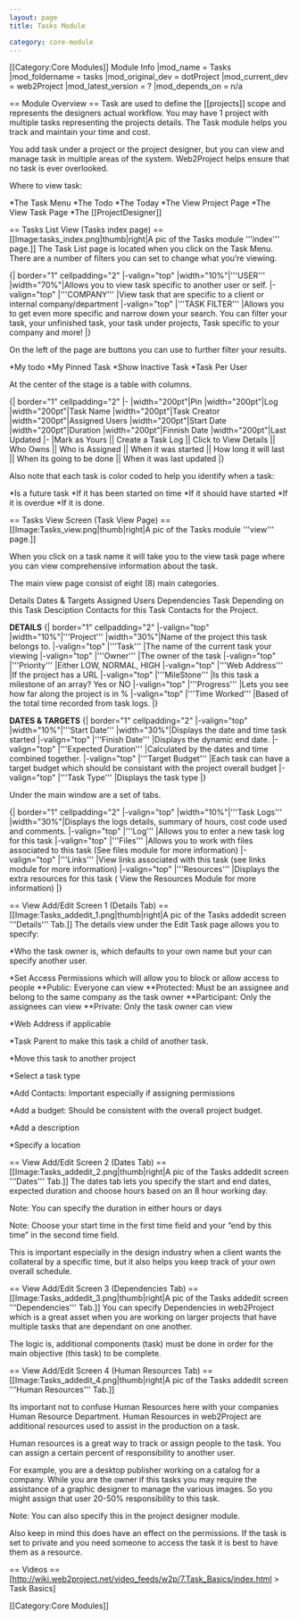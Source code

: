```yaml
---
layout: page
title: Tasks Module

category: core-module
---
```


[[Category:Core Modules]]
Module Info
 |mod_name = Tasks
 |mod_foldername = tasks
 |mod_original_dev = dotProject
 |mod_current_dev = web2Project
 |mod_latest_version = ?
 |mod_depends_on = n/a

== Module Overview ==
Task are used to define the [[projects]] scope and represents the designers actual workflow. You may have 1 project with multiple tasks representing the projects details. The Task module helps you track and maintain your time and cost.

You add task under a project or the project designer, but you can view and manage task in multiple areas of the system. Web2Project helps ensure that no task is ever overlooked.

Where to view task:

*The Task Menu
*The Todo
*The Today
*The View Project Page
*The View Task Page
*The [[ProjectDesigner]]

== Tasks List View (Tasks index page) ==
[[Image:tasks_index.png|thumb|right|A pic of the Tasks module '''index''' page.]]
The Task List page is located when you click on the Task Menu. There are a number of filters you can set to change what you’re viewing.

{| border="1" cellpadding="2"
|-valign="top"
|width="10%"|'''USER'''
|width="70%"|Allows you to view task specific to another user or self.
|-valign="top"
|'''COMPANY'''
|View task that are specific to a client or internal company/department
|-valign="top"
|'''TASK FILTER'''
|Allows you to get even more specific and narrow down your search. You can filter your task, your unfinished task, your task under projects, Task specific to your company and more!
|}

On the left of the page are buttons you can use to further filter your results.

*My todo
*My Pinned Task
*Show Inactive Task
*Task Per User

At the center of the stage is a table with columns.

{| border="1" cellpadding="2"
|-
|width="200pt"|Pin
|width="200pt"|Log
|width="200pt"|Task Name
|width="200pt"|Task Creator
|width="200pt"|Assigned Users
|width="200pt"|Start Date
|width="200pt"|Duration
|width="200pt"|Finnish Date
|width="200pt"|Last Updated
|-
|Mark as Yours || Create a Task Log || Click to View Details || Who Owns || Who is Assigned || When it was started || How long it will last || When its going to be done || When it was last updated
|}

Also note that each task is color coded to help you identify when a task:

*Is a future task
*If it has been started on time
*If it should have started
*If it is overdue
*If it is done.

== Tasks View Screen (Task View Page) ==
[[Image:Tasks_view.png|thumb|right|A pic of the Tasks module '''view''' page.]]

When you click on a task name it will take you to the view task page where you can view comprehensive information about the task.

The main view page consist of eight (8) main categories.

Details
Dates & Targets
Assigned Users
Dependencies
Task Depending on this Task
Desciption
Contacts for this Task
Contacts for the Project.


<b>DETAILS</b>
{| border="1" cellpadding="2"
|-valign="top"
|width="10%"|'''Project'''
|width="30%"|Name of the project this task belongs to.
|-valign="top"
|'''Task'''
|The name of the current task your viewing
|-valign="top"
|'''Owner'''
|The owner of the task
|-valign="top"
|'''Priority'''
|Either LOW, NORMAL, HIGH
|-valign="top"
|'''Web Address'''
|If the project has a URL
|-valign="top"
|'''MileStone'''
|Is this task a milestone of an array? Yes or NO
|-valign="top"
|'''Progress'''
|Lets you see how far along the project is in %
|-valign="top"
|'''Time Worked'''
|Based of the total time recorded from task logs.
|}

<b>DATES & TARGETS</b>
{| border="1" cellpadding="2"
|-valign="top"
|width="10%"|'''Start Date'''
|width="30%"|Displays the date and time task started
|-valign="top"
|'''Finish Date'''
|Displays the dynamic end date.
|-valign="top"
|'''Expected Duration'''
|Calculated by the dates and time combined together.
|-valign="top"
|'''Target Budget'''
|Each task can have a target budget which should be consistant with the project overall budget
|-valign="top"
|'''Task Type'''
|Displays the task type
|}


Under the main window are a set of tabs.

{| border="1" cellpadding="2"
|-valign="top"
|width="10%"|'''Task Logs'''
|width="30%"|Displays the logs details, summary of hours, cost code used and comments.
|-valign="top"
|'''Log'''
|Allows you to enter a new task log for this task
|-valign="top"
|'''Files'''
|Allows you to work with files associated to this task (See files module for more information)
|-valign="top"
|'''Links'''
|View links associated with this task (see links module for more information)
|-valign="top"
|'''Resources'''
|Displays the extra resources for this task ( View the Resources Module for more information)
|}

== View Add/Edit Screen 1 (Details Tab) ==
[[Image:Tasks_addedit_1.png|thumb|right|A pic of the Tasks addedit screen '''Details''' Tab.]]
The details view under the Edit Task page allows you to specify:

*Who the task owner is, which defaults to your own name but your can specify another user.

*Set Access Permissions which will allow you to block or allow access to people
**Public: Everyone can view
**Protected: Must be an assignee and belong to the same company as the task owner
**Participant: Only the assignees can view
**Private: Only the task owner can view

*Web Address if applicable

*Task Parent to make this task a child of another task.

*Move this task to another project

*Select a task type

*Add Contacts: Important especially if assigning permissions

*Add a budget: Should be consistent with the overall project budget.

*Add a description

*Specify a location

== View Add/Edit Screen 2 (Dates Tab) ==
[[Image:Tasks_addedit_2.png|thumb|right|A pic of the Tasks addedit screen '''Dates''' Tab.]]
The dates tab lets you specify the start and end dates, expected duration and choose hours based on an 8 hour working day.

Note: You can specify the duration in either hours or days

Note: Choose your start time in the first time field and your “end by this time” in the second time field.

This is important especially in the design industry when a client wants the collateral by a specific time, but it also helps you keep track of your own overall schedule.

== View Add/Edit Screen 3 (Dependencies Tab) ==
[[Image:Tasks_addedit_3.png|thumb|right|A pic of the Tasks addedit screen '''Dependencies''' Tab.]]
You can specify Dependencies in web2Project which is a great asset when you are working on larger projects that have multiple tasks that are dependant on one another.

The logic is, additional components (task) must be done in order for the main objective (this task) to be complete.

== View Add/Edit Screen 4 (Human Resources Tab) ==
[[Image:Tasks_addedit_4.png|thumb|right|A pic of the Tasks addedit screen '''Human Resources''' Tab.]]

Its important not to confuse Human Resources here with your companies Human Resource Department. Human Resources in web2Project are additional resources used to assist in the production on a task.

Human resources is a great way to track or assign people to the task. You can assign a certain percent of responsibility to another user.

For example, you are a desktop publisher working on a catalog for a company. While you are the owner if this tasks you may require the assistance of a graphic designer to manage the various images. So you might assign that user 20-50% responsibility to this task.

Note: You can also specify this in the project designer module.

Also keep in mind this does have an effect on the permissions. If the task is set to private and you need someone to access the task it is best to have them as a resource.

== Videos ==
[http://wiki.web2project.net/video_feeds/w2p/7.Task_Basics/index.html > Task Basics]

[[Category:Core Modules]]